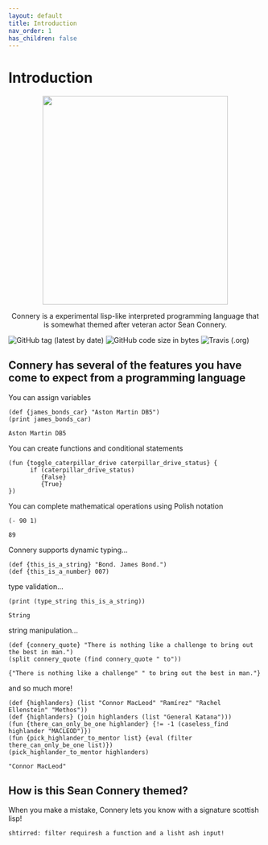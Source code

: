```yaml
---
layout: default
title: Introduction
nav_order: 1
has_children: false
---
```

# Introduction
<p align="center">
  <img width="368" height="414.5" src="http://connerylang.org/img/ConneryLogo.jpg">
</p>
<p align="center">Connery is a experimental lisp-like interpreted programming language that is somewhat themed after veteran actor Sean Connery.</p>

![GitHub tag (latest by date)](https://img.shields.io/github/v/tag/willcipriano/connery?style=for-the-badge)
![GitHub code size in bytes](https://img.shields.io/github/languages/code-size/willcipriano/Connery?style=for-the-badge)
![Travis (.org)](https://img.shields.io/travis/willcipriano/Connery?style=for-the-badge)

## Connery has several of the features you have come to expect from a programming language
You can assign variables
```
(def {james_bonds_car} "Aston Martin DB5")
(print james_bonds_car)
```
```
Aston Martin DB5
```
You can create functions and conditional statements
```
(fun {toggle_caterpillar_drive caterpillar_drive_status} {
      if (caterpillar_drive_status)
         {False}
         {True}
})
```
You can complete mathematical operations using Polish notation
```
(- 90 1)
```
```
89
```
Connery supports dynamic typing...
```
(def {this_is_a_string} "Bond. James Bond.")
(def {this_is_a_number} 007)
```
type validation...
```
(print (type_string this_is_a_string))
```
```
String
```
string manipulation...
```
(def {connery_quote} "There is nothing like a challenge to bring out the best in man.")
(split connery_quote (find connery_quote " to"))
```
```
{"There is nothing like a challenge" " to bring out the best in man."}
```
and so much more!
```
(def {highlanders} (list "Connor MacLeod" "Ramírez" "Rachel Ellenstein" "Methos"))
(def {highlanders} (join highlanders (list "General Katana")))
(fun {there_can_only_be_one highlander} {!= -1 (caseless_find highlander "MACLEOD")})
(fun {pick_highlander_to_mentor list} {eval (filter there_can_only_be_one list)})
(pick_highlander_to_mentor highlanders)
```
```
"Connor MacLeod"
```
## How is this Sean Connery themed?
When you make a mistake, Connery lets you know with a signature scottish lisp!
```
shtirred: filter requiresh a function and a lisht ash input!
```
